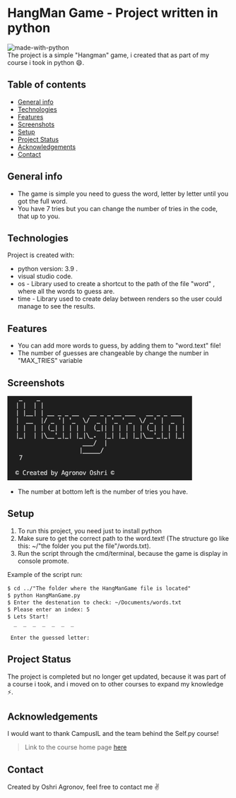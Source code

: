 # HangMan Game - Project written in python
![made-with-python](https://img.shields.io/badge/Made%20with-Python-1f425f.svg)<br>
The project is a simple "Hangman" game, i created that as part of my course i took in python :smile:.
## Table of contents
* [General info](#general-info)
* [Technologies](#technologies)
* [Features](#features)
* [Screenshots](#screenshots)
* [Setup](#setup)
* [Project Status](#project-status)
* [Acknowledgements](#acknowledgements)
* [Contact](#contact)

## General info
- The game is simple you need to guess the word, letter by letter until you got the full word.
- You have 7 tries but you can change the number of tries in the code, that up to you.
	
## Technologies
Project is created with:
* python version: 3.9 .
* visual studio code.
* os - Library used to create a shortcut to the path of the file "word" , where all the words to guess are.
* time - Library used to create delay between renders so the user could manage to see the results.

## Features
- You can add more words to guess, by adding them to "word.text" file!
- The number of guesses are changeable by change the number in "MAX_TRIES" variable

## Screenshots
![Example screenshot](./img/opening.png)
- The number at bottom left is the number of tries you have.

## Setup
1. To run this project, you need just to install python
2. Make sure to get the correct path to the word.text! (The structure go like this: ~/"the folder you put the file"/words.txt).
3. Run the script through the cmd/terminal, because the game is display in console promote.

Example of the script run:
```
$ cd ../"The folder where the HangManGame file is located"
$ python HangManGame.py
$ Enter the destenation to check: ~/Documents/words.txt
$ Please enter an index: 5
$ Lets Start!
  _  _  _  _  _  _  _ 

 Enter the guessed letter: 
```

## Project Status
The project is completed but no longer get updated, because it was part of a course i took, and i moved on to other courses to expand my knowledge ⚡.

## Acknowledgements
I would want to thank CampusIL and the team behind the Self.py course!
> Link to the course home page [here](https://campus.gov.il/course/course-v1-cs-gov_cs_selfpy101/)

## Contact
Created by Oshri Agronov, feel free to contact me :v:

